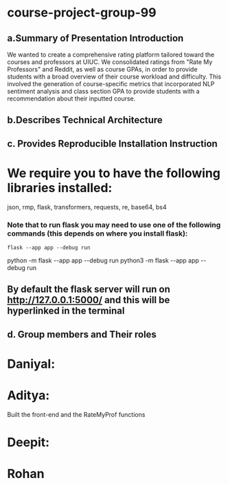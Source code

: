 # course-project-group-99

## a.Summary of Presentation Introduction

We wanted to create a comprehensive rating platform tailored toward the courses and professors at UIUC. We consolidated ratings from "Rate My Professors" and Reddit, as well as course GPAs, in order to provide students with a broad overview of their course workload and difficulty. This involved the generation of course-specific metrics that incorporated NLP sentiment analysis and class section GPA to provide students with a recommendation about their inputted course.

## b.Describes Technical Architecture

## c. Provides Reproducible Installation Instruction
# We require you to have the following libraries installed: 
 json, rmp, flask, transformers, requests, re, base64, bs4
### Note that to run flask you may need to use one of the following commands (this depends on where you install flask):
	flask --app app --debug run
  python -m flask --app app --debug run
 	python3 -m flask --app app --debug run
## By default the flask server will run on http://127.0.0.1:5000/ and this will be hyperlinked in the terminal 


## d. Group members and Their roles
# Daniyal:
# Aditya:
   Built the front-end and the RateMyProf functions
# Deepit:
# Rohan

